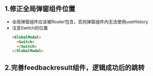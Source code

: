 ## 1.修正全局弹窗组件位置
* 全局弹窗组件应该被Router包含，否则弹窗组件内无法使用useHistory
* 注意Switch的位置
  ```html
  <GlobalModal>
    <Switch>
    </Switch>
  </GlobalModal>
  ```
## 2.完善feedbackresult组件，逻辑成功后的跳转